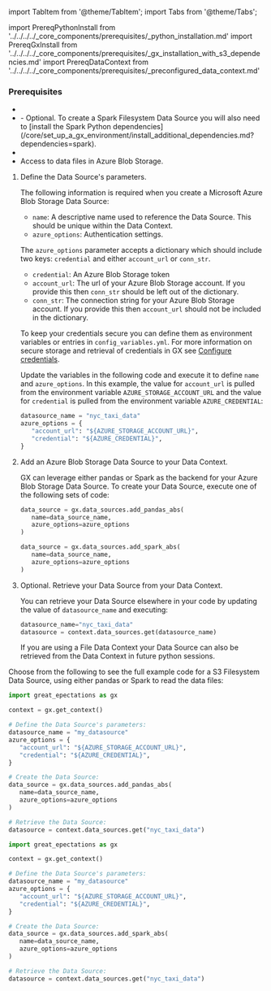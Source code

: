 import TabItem from '@theme/TabItem';
import Tabs from '@theme/Tabs';

import PrereqPythonInstall from '../../../../_core_components/prerequisites/_python_installation.md'
import PrereqGxInstall from '../../../../_core_components/prerequisites/_gx_installation_with_s3_dependencies.md'
import PrereqDataContext from '../../../../_core_components/prerequisites/_preconfigured_data_context.md'

### Prerequisites
- <PrereqPythonInstall/>
- <PrereqGxInstall/>
  - Optional. To create a Spark Filesystem Data Source you will also need to [install the Spark Python dependencies](/core/set_up_a_gx_environment/install_additional_dependencies.md?dependencies=spark).
- <PrereqDataContext/>
- Access to data files in Azure Blob Storage.

<Tabs>

<TabItem value="procedure" label="Procedure">

1. Define the Data Source's parameters.

   The following information is required when you create a Microsoft Azure Blob Storage Data Source:

   - `name`: A descriptive name used to reference the Data Source.  This should be unique within the Data Context.
   - `azure_options`: Authentication settings.
   
   The `azure_options` parameter accepts a dictionary which should include two keys: `credential` and either `account_url` or `conn_str`.

   - `credential`: An Azure Blob Storage token
   - `account_url`: The url of your Azure Blob Storage account.  If you provide this then `conn_str` should be left out of the dictionary.
   - `conn_str`: The connection string for your Azure Blob Storage account.  If you provide this then `account_url` should not be included in the dictionary.

   To keep your credentials secure you can define them as environment variables or entries in `config_variables.yml`.  For more information on secure storage and retrieval of credentials in GX see [Configure credentials](/core/connect_to_data/sql_data/sql_data.md#configure-credentials).

   Update the variables in the following code and execute it to define `name` and `azure_options`.  In this example, the value for `account_url` is pulled from the environment variable `AZURE_STORAGE_ACCOUNT_URL` and the value for `credential` is pulled from the environment variable `AZURE_CREDENTIAL`:

   ```python title="Python"
   datasource_name = "nyc_taxi_data"
   azure_options = {
      "account_url": "${AZURE_STORAGE_ACCOUNT_URL}",
      "credential": "${AZURE_CREDENTIAL}",
   }
   ```

2. Add an Azure Blob Storage Data Source to your Data Context.

   GX can leverage either pandas or Spark as the backend for your Azure Blob Storage Data Source.  To create your Data Source, execute one of the following sets of code:

   <Tabs queryString="data_source_type" groupId="data_source_type" defaultValue='pandas_filesystem'>

   <TabItem value="pandas_filesystem" label="pandas">

   ```python title="Python"
   data_source = gx.data_sources.add_pandas_abs(
      name=data_source_name,
      azure_options=azure_options
   )
   ```

   </TabItem>

   <TabItem value="spark" label="Spark">

   ```python title="Python"
   data_source = gx.data_sources.add_spark_abs(
      name=data_source_name,
      azure_options=azure_options
   )
   ```

   </TabItem>

   </Tabs>

3. Optional. Retrieve your Data Source from your Data Context.

   You can retrieve your Data Source elsewhere in your code by updating the value of `datasource_name` and executing:

   ```python title="Python"
   datasource_name="nyc_taxi_data"
   datasource = context.data_sources.get(datasource_name)
   ```

   If you are using a File Data Context your Data Source can also be retrieved from the Data Context in future python sessions.

</TabItem>

<TabItem value="sample_code" label="Sample code">

   Choose from the following to see the full example code for a S3 Filesystem Data Source, using either pandas or Spark to read the data files:

   <Tabs queryString="data_source_type" groupId="data_source_type" defaultValue='pandas_filesystem'>

   <TabItem value="pandas_filesystem" label="pandas example">

   ```python title="Python"
   import great_epectations as gx

   context = gx.get_context()

   # Define the Data Source's parameters:
   datasource_name = "my_datasource"
   azure_options = {
      "account_url": "${AZURE_STORAGE_ACCOUNT_URL}",
      "credential": "${AZURE_CREDENTIAL}",
   }
   
   # Create the Data Source:
   data_source = gx.data_sources.add_pandas_abs(
      name=data_source_name,
      azure_options=azure_options
   )
   
   # Retrieve the Data Source:
   datasource = context.data_sources.get("nyc_taxi_data")
   ```

   </TabItem>

   <TabItem value="spark" label="Spark example">

   ```python title="Python"
   import great_epectations as gx

   context = gx.get_context()

   # Define the Data Source's parameters:
   datasource_name = "my_datasource"
   azure_options = {
      "account_url": "${AZURE_STORAGE_ACCOUNT_URL}",
      "credential": "${AZURE_CREDENTIAL}",
   }
   
   # Create the Data Source:
   data_source = gx.data_sources.add_spark_abs(
      name=data_source_name,
      azure_options=azure_options
   )

   # Retrieve the Data Source:
   datasource = context.data_sources.get("nyc_taxi_data")
   ```

   </TabItem>

   </Tabs>

</TabItem>

</Tabs>